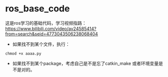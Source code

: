 # ros_base_code

这是ros学习的基础代码，学习视频指路：https://www.bilibili.com/video/av24585414?from=search&seid=4773043506238068404

- 如果找不到某个文件，执行：

```
chmod +x aaaa.py
```

- 如果找不到某个package，考虑自己是不是忘了catkin_make 或者环境变量是不是对的。